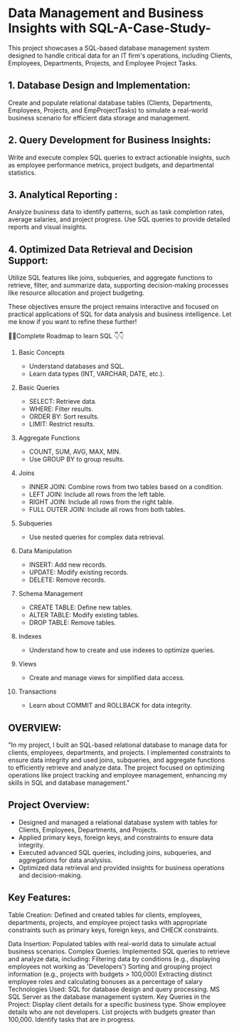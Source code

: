 
# Data Management and Business Insights with SQL-A-Case-Study-
This project showcases a SQL-based database management system designed to handle critical data for an IT firm's operations, including Clients, Employees, Departments, Projects, and Employee Project Tasks.

   ## 1. Database Design and Implementation:  
   Create and populate relational database tables (Clients, Departments, Employees, Projects, and EmpProjectTasks) to simulate a real-world business scenario for efficient data storage and management.  

  ## 2. Query Development for Business Insights:  
   Write and execute complex SQL queries to extract actionable insights, such as employee performance metrics, project budgets, and departmental statistics.  

  ## 3. Analytical Reporting :  
   Analyze business data to identify patterns, such as task completion rates, average salaries, and project progress. Use SQL queries to provide detailed reports and visual insights.  

  ## 4. Optimized Data Retrieval and Decision Support:
   Utilize SQL features like joins, subqueries, and aggregate functions to retrieve, filter, and summarize data, supporting decision-making processes like resource allocation and project budgeting.  

These objectives ensure the project remains interactive and focused on practical applications of SQL for data analysis and business intelligence. Let me know if you want to refine these further!

🌟🌟Complete Roadmap to learn SQL 👇👇

1. Basic Concepts
   - Understand databases and SQL.
   - Learn data types (INT, VARCHAR, DATE, etc.).

2. Basic Queries
   - SELECT: Retrieve data.
   - WHERE: Filter results.
   - ORDER BY: Sort results.
   - LIMIT: Restrict results.

3. Aggregate Functions
   - COUNT, SUM, AVG, MAX, MIN.
   - Use GROUP BY to group results.

4. Joins
   - INNER JOIN: Combine rows from two tables based on a condition.
   - LEFT JOIN: Include all rows from the left table.
   - RIGHT JOIN: Include all rows from the right table.
   - FULL OUTER JOIN: Include all rows from both tables.

5. Subqueries
   - Use nested queries for complex data retrieval.

6. Data Manipulation
   - INSERT: Add new records.
   - UPDATE: Modify existing records.
   - DELETE: Remove records.

7. Schema Management
   - CREATE TABLE: Define new tables.
   - ALTER TABLE: Modify existing tables.
   - DROP TABLE: Remove tables.

8. Indexes
   - Understand how to create and use indexes to optimize queries.

9. Views
   - Create and manage views for simplified data access.

10. Transactions
    - Learn about COMMIT and ROLLBACK for data integrity.

## OVERVIEW:

"In my project, I built an SQL-based relational database to manage data for clients, employees, departments, and projects. I implemented constraints to ensure data integrity and used joins, subqueries, and aggregate functions to efficiently retrieve and analyze data. The project focused on optimizing operations like project tracking and employee management, enhancing my skills in SQL and database management."

## Project Overview:
- Designed and managed a relational database system with tables for Clients, Employees, Departments, and Projects.
- Applied primary keys, foreign keys, and constraints to ensure data integrity.
- Executed advanced SQL queries, including joins, subqueries, and aggregations for data analysiss.
- Optimized data retrieval and provided insights for business operations and decision-making.


## Key Features:

Table Creation: Defined and created tables for clients, employees, departments, projects, and employee project tasks with appropriate constraints such as primary keys, foreign keys, and CHECK constraints.

Data Insertion: Populated tables with real-world data to simulate actual business scenarios.
Complex Queries: Implemented SQL queries to retrieve and analyze data, including:
Filtering data by conditions (e.g., displaying employees not working as 'Developers')
Sorting and grouping project information (e.g., projects with budgets > 100,000)
Extracting distinct employee roles and calculating bonuses as a percentage of salary
Technologies Used:
SQL for database design and query processing.
MS SQL Server as the database management system.
Key Queries in the Project:
Display client details for a specific business type.
Show employee details who are not developers.
List projects with budgets greater than 100,000.
Identify tasks that are in progress.
